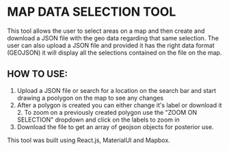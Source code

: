 # MAP DATA SELECTION TOOL

This tool allows the user to select areas on a map and then create and download a JSON file with the geo data regarding that same selection.
The user can also upload a JSON file and provided it has the right data format (GEOJSON) it will display all the selections contained on the file on the map.

## HOW TO USE:

1. Upload a JSON file or search for a location on the search bar and start drawing a poolygon on the map to see any changes
2. After a polygon is created you can either change it's label or download it 2. To zoom on a previously created polygon use the "ZOOM ON SELECTION" dropdown and click on the labels to zoom in
3. Download the file to get an array of geojson objects for posterior use.

This tool was built using React.js, MaterialUI and Mapbox.
